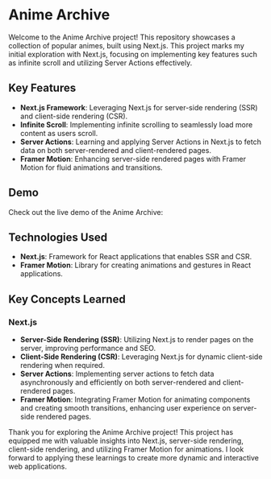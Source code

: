 # Anime Archive

Welcome to the Anime Archive project! This repository showcases a collection of popular animes, built using Next.js. This project marks my initial exploration with Next.js, focusing on implementing key features such as infinite scroll and utilizing Server Actions effectively.

## Key Features

- **Next.js Framework**: Leveraging Next.js for server-side rendering (SSR) and client-side rendering (CSR).
- **Infinite Scroll**: Implementing infinite scrolling to seamlessly load more content as users scroll.
- **Server Actions**: Learning and applying Server Actions in Next.js to fetch data on both server-rendered and client-rendered pages.
- **Framer Motion**: Enhancing server-side rendered pages with Framer Motion for fluid animations and transitions.

## Demo

Check out the live demo of the Anime Archive:

## Technologies Used

- **Next.js**: Framework for React applications that enables SSR and CSR.
- **Framer Motion**: Library for creating animations and gestures in React applications.

## Key Concepts Learned

### Next.js

- **Server-Side Rendering (SSR)**: Utilizing Next.js to render pages on the server, improving performance and SEO.
- **Client-Side Rendering (CSR)**: Leveraging Next.js for dynamic client-side rendering when required.
- **Server Actions**: Implementing server actions to fetch data asynchronously and efficiently on both server-rendered and client-rendered pages.
- **Framer Motion**: Integrating Framer Motion for animating components and creating smooth transitions, enhancing user experience on server-side rendered pages.

Thank you for exploring the Anime Archive project! This project has equipped me with valuable insights into Next.js, server-side rendering, client-side rendering, and utilizing Framer Motion for animations. I look forward to applying these learnings to create more dynamic and interactive web applications.
